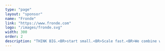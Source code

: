 ```yaml
---
type: "page"
layout: "sponsor"
name: "Fronde"
link: "https://www.fronde.com"
logo: "/images/fronde.svg"
width: 300
order: 2
description: "THINK BIG.<BR>start small.<BR>Scale fast.<BR>We combine world-class technology with local business expertise to help you create clarity in a complex world."
---
```

